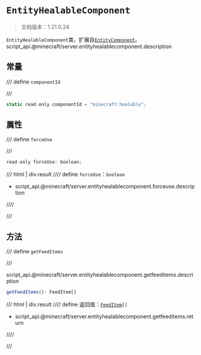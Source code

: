 # `EntityHealableComponent`

> 文档版本：1.21.0.24

`EntityHealableComponent`类，扩展自[`EntityComponent`](./entitycomponent.md)。script_api.@minecraft/server.entityhealablecomponent.description

## 常量

/// define
`componentId`


///

```js
static read-only componentId = "minecraft:healable";
```


## 属性

/// define
`forceUse`


///

```js
read-only forceUse: boolean;
```

/// html | div.result
//// define
`forceUse`：`boolean`

- script_api.@minecraft/server.entityhealablecomponent.forceuse.description


////

///


## 方法

/// define
`getFeedItems`


///

script_api.@minecraft/server.entityhealablecomponent.getfeeditems.description

```js
getFeedItems(): FeedItem[]
```

/// html | div.result
//// define
返回值：<code><a href="../feeditem/">FeedItem</a>[]</code>

- script_api.@minecraft/server.entityhealablecomponent.getfeeditems.return


////

///

